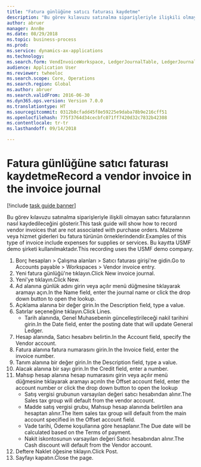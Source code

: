 ```yaml
--- 
title: "Fatura günlüğüne satıcı faturası kaydetme"
description: "Bu görev kılavuzu satınalma siparişleriyle ilişkili olmayan satıcı faturalarının nasıl kaydedileceğini gösterir."
author: abruer
manager: AnnBe
ms.date: 08/29/2018
ms.topic: business-process
ms.prod: 
ms.service: dynamics-ax-applications
ms.technology: 
ms.search.form: VendInvoiceWorkspace, LedgerJournalTable, LedgerJournalTransVendInvoice
audience: Application User
ms.reviewer: twheeloc
ms.search.scope: Core, Operations
ms.search.region: Global
ms.author: abruer
ms.search.validFrom: 2016-06-30
ms.dyn365.ops.version: Version 7.0.0
ms.translationtype: HT
ms.sourcegitcommit: 0312b8cfadd45f8e59225e9daba78b9e216cff51
ms.openlocfilehash: 775f3764d34cecbfc071ff7420d32c7832b42308
ms.contentlocale: tr-tr
ms.lasthandoff: 09/14/2018

---
```

# <a name="record-a-vendor-invoice-in-the-invoice-journal"></a><span data-ttu-id="a75e4-103">Fatura günlüğüne satıcı faturası kaydetme</span><span class="sxs-lookup"><span data-stu-id="a75e4-103">Record a vendor invoice in the invoice journal</span></span>

[!include [task guide banner](../../includes/task-guide-banner.md)]

<span data-ttu-id="a75e4-104">Bu görev kılavuzu satınalma siparişleriyle ilişkili olmayan satıcı faturalarının nasıl kaydedileceğini gösterir.</span><span class="sxs-lookup"><span data-stu-id="a75e4-104">This task guide will show how to record vendor invoices that are not associated with purchase orders.</span></span> <span data-ttu-id="a75e4-105">Malzeme veya hizmet giderleri bu fatura türünün örneklerindendir.</span><span class="sxs-lookup"><span data-stu-id="a75e4-105">Examples of this type of invoice include expenses for supplies or services.</span></span>  <span data-ttu-id="a75e4-106">Bu kayıtta USMF demo şirketi kullanılmaktadır.</span><span class="sxs-lookup"><span data-stu-id="a75e4-106">This recording uses the USMF demo company.</span></span>

1. <span data-ttu-id="a75e4-107">Borç hesapları > Çalışma alanları > Satıcı faturası girişi'ne gidin.</span><span class="sxs-lookup"><span data-stu-id="a75e4-107">Go to Accounts payable > Workspaces > Vendor invoice entry.</span></span>
2. <span data-ttu-id="a75e4-108">Yeni fatura günlüğü'ne tıklayın.</span><span class="sxs-lookup"><span data-stu-id="a75e4-108">Click New invoice journal.</span></span>
3. <span data-ttu-id="a75e4-109">Yeni'ye tıklayın.</span><span class="sxs-lookup"><span data-stu-id="a75e4-109">Click New.</span></span>
4. <span data-ttu-id="a75e4-110">Ad alanına günlük adını girin veya açılır menü düğmesine tıklayarak aramayı açın.</span><span class="sxs-lookup"><span data-stu-id="a75e4-110">In the Name field, enter the journal name or click the drop down button to open the lookup.</span></span>
5. <span data-ttu-id="a75e4-111">Açıklama alanına bir değer girin.</span><span class="sxs-lookup"><span data-stu-id="a75e4-111">In the Description field, type a value.</span></span>
6. <span data-ttu-id="a75e4-112">Satırlar seçeneğine tıklayın.</span><span class="sxs-lookup"><span data-stu-id="a75e4-112">Click Lines.</span></span>
    * <span data-ttu-id="a75e4-113">Tarih alanında, Genel Muhasebenin güncelleştirileceği nakil tarihini girin.</span><span class="sxs-lookup"><span data-stu-id="a75e4-113">In the Date field, enter the posting date that will update General Ledger.</span></span>  
7. <span data-ttu-id="a75e4-114">Hesap alanında, Satıcı hesabını belirtin.</span><span class="sxs-lookup"><span data-stu-id="a75e4-114">In the Account field, specify the Vendor account.</span></span>
8. <span data-ttu-id="a75e4-115">Fatura alanına fatura numarasını girin.</span><span class="sxs-lookup"><span data-stu-id="a75e4-115">In the Invoice field, enter the invoice number.</span></span>
9. <span data-ttu-id="a75e4-116">Tanım alanına bir değer girin.</span><span class="sxs-lookup"><span data-stu-id="a75e4-116">In the Description field, type a value.</span></span>
10. <span data-ttu-id="a75e4-117">Alacak alanına bir sayı girin.</span><span class="sxs-lookup"><span data-stu-id="a75e4-117">In the Credit field, enter a number.</span></span>
11. <span data-ttu-id="a75e4-118">Mahsıp hesap alanına hesap numarasını girin veya açılır menü düğmesine tıklayarak aramayı açın</span><span class="sxs-lookup"><span data-stu-id="a75e4-118">In the Offset account field, enter the account number or click the drop down button to open the lookup</span></span>
    * <span data-ttu-id="a75e4-119">Satış vergisi grubunun varsayılan değeri satıcı hesabından alınır.</span><span class="sxs-lookup"><span data-stu-id="a75e4-119">The Sales tax group will default from the vendor account.</span></span>  
    * <span data-ttu-id="a75e4-120">Madde satış vergisi grubu, Mahsup hesap alanında belirtilen ana hesaptan alınır.</span><span class="sxs-lookup"><span data-stu-id="a75e4-120">The Item sales tax group will default from the main account specified in the Offset account field.</span></span>  
    * <span data-ttu-id="a75e4-121">Vade tarihi, Ödeme koşullarına göre hesaplanır.</span><span class="sxs-lookup"><span data-stu-id="a75e4-121">The Due date will be calculated based on the Terms of payment.</span></span>  
    * <span data-ttu-id="a75e4-122">Nakit iskontosunun varsayılan değeri Satıcı hesabından alınır.</span><span class="sxs-lookup"><span data-stu-id="a75e4-122">The Cash discount will default from the Vendor account.</span></span>  
12. <span data-ttu-id="a75e4-123">Deftere Naklet öğesine tıklayın.</span><span class="sxs-lookup"><span data-stu-id="a75e4-123">Click Post.</span></span>
13. <span data-ttu-id="a75e4-124">Sayfayı kapatın.</span><span class="sxs-lookup"><span data-stu-id="a75e4-124">Close the page.</span></span>



